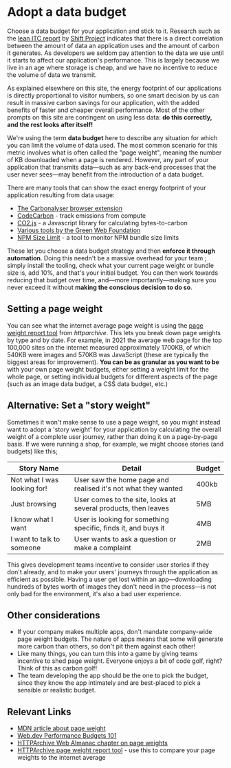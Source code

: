 # Adopt a data budget

Choose a data budget for your application and stick to it. Research such as the [lean ITC report](https://theshiftproject.org/wp-content/uploads/2019/03/Lean-ICT-Report_The-Shift-Project_2019.pdf) by [Shift Project](https://theshiftproject.org/en/home/) indicates that there is a direct correlation between the amount of data an application uses and the amount of carbon it generates. As developers we seldom pay attention to the data we use until it starts to affect our application's performance. This is largely because we live in an age where storage is cheap, and we have no incentive to reduce the volume of data we transmit.

As explained elsewhere on this site, the energy footprint of our applications is directly proportional to visitor numbers, so one smart decision by us can result in massive carbon savings for our application, with the added benefits of faster and cheaper overall performance. Most of the other prompts on this site are contingent on using less data: **do this correctly, and the rest looks after itself!**

We're using the term **data budget** here to describe any situation for which you can limit the volume of data used. The most common scenario for this metric involves what is often called the "page weight", meaning the number of KB downloaded when a page is rendered. However, any part of your application that transmits data—such as any back-end processes that the user never sees—may benefit from the introduction of a data budget.

There are many tools that can show the exact energy footprint of your application resulting from data usage:

- [The Carbonalyser browser extension](https://theshiftproject.org/en/carbonalyser-browser-extension/)
- [CodeCarbon](https://github.com/mlco2/codecarbon) - track emissions from compute
- [CO2.js](https://github.com/thegreenwebfoundation/co2.js) - a Javascript library for calculating bytes-to-carbon
- [Various tools by the Green Web Foundation](https://github.com/thegreenwebfoundation)
- [NPM Size Limit](https://github.com/ai/size-limit/) - a tool to monitor NPM bundle size limits

These let you choose a data budget strategy and then **enforce it through automation**. Doing this needn't be a massive overhead for your team ; simply install the tooling, check what your current page weight or bundle size is, add 10%, and that's your initial budget. You can then work towards reducing that budget over time, and—more importantly—making sure you never exceed it without **making the conscious decision to do so**.

## Setting a page weight

You can see what the internet average page weight is using the [page weight report tool](https://httparchive.org/reports/page-weight) from _httparchive_. This lets you break down page weights by type and by date. For example, in 2021 the average web page for the top 100,000 sites on the internet measured approximately 1700KB, of which 540KB were images and 570KB was JavaScript (these are typically the biggest areas for improvement). **You can be as granular as you want to be** with your own page weight budgets, either setting a weight limit for the whole page, or setting individual budgets for different aspects of the page (such as an image data budget, a CSS data budget, etc.)

## Alternative: Set a "story weight"

Sometimes it won't make sense to use a page weight, so you might instead want to adopt a 'story weight' for your application by calculating the overall weight of a complete user journey, rather than doing it on a page-by-page basis. If we were running a shop, for example, we might choose stories (and budgets) like this;

| Story Name                  | Detail                                                         | Budget |
| --------------------------- | -------------------------------------------------------------- | ------ |
| Not what I was looking for! | User saw the home page and realised it's not what they wanted  | 400kb  |
| Just browsing               | User comes to the site, looks at several products, then leaves | 5MB    |
| I know what I want          | User is looking for something specific, finds it, and buys it  | 4MB    |
| I want to talk to someone   | User wants to ask a question or make a complaint               | 2MB    |

This gives development teams incentive to consider user stories if they don't already, and to make your users' journeys through the application as efficient as possible. Having a user get lost within an app—downloading hundreds of bytes worth of images they don't need in the process—is not only bad for the environment, it's also a bad user experience.

## Other considerations

- If your company makes multiple apps, don't mandate company-wide page weight budgets. The nature of apps means that some will generate more carbon than others, so don't pit them against each other!
- Like many things, you can turn this into a game by giving teams incentive to shed page weight. Everyone enjoys a bit of code golf, right? Think of this as carbon golf!
- The team developing the app should be the one to pick the budget, since they know the app intimately and are best-placed to pick a sensible or realistic budget.

## Relevant Links

- [MDN article about page weight](https://developer.mozilla.org/en-US/docs/Learn/HTML/Howto/Author_fast-loading_HTML_pages)
- [Web.dev Performance Budgets 101](https://web.dev/performance-budgets-101/)
- [HTTPArchive Web Almanac chapter on page weights](https://almanac.httparchive.org/en/2020/page-weight#page-weight)
- [HTTPArchive page weight report tool](https://httparchive.org/reports/page-weight) - use this to compare your page weights to the internet average
